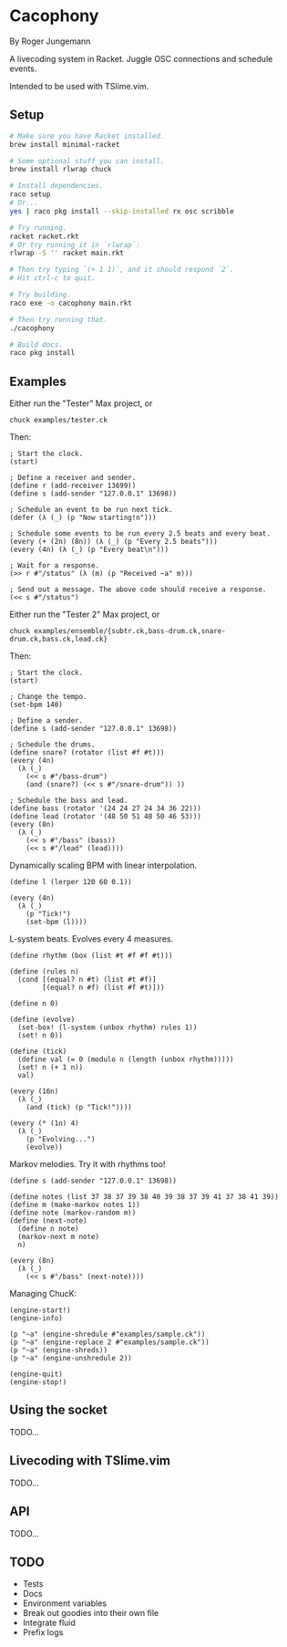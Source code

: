 # Cacophony

By Roger Jungemann

A livecoding system in Racket. Juggle OSC connections and schedule events.

Intended to be used with TSlime.vim.

## Setup

```sh
# Make sure you have Racket installed.
brew install minimal-racket

# Some optional stuff you can install.
brew install rlwrap chuck

# Install dependencies.
raco setup
# Or...
yes | raco pkg install --skip-installed rx osc scribble

# Try running.
racket racket.rkt
# Or try running it in `rlwrap`:
rlwrap -S '' racket main.rkt

# Then try typing `(+ 1 1)`, and it should respond `2`.
# Hit ctrl-c to quit.

# Try building.
raco exe -o cacophony main.rkt

# Then try running that.
./cacophony

# Build docs.
raco pkg install
```

## Examples

Either run the "Tester" Max project, or

```
chuck examples/tester.ck
```

Then:

```racket
; Start the clock.
(start)

; Define a receiver and sender.
(define r (add-receiver 13699))
(define s (add-sender "127.0.0.1" 13698))

; Schedule an event to be run next tick.
(defer (λ (_) (p "Now starting!n")))

; Schedule some events to be run every 2.5 beats and every beat.
(every (+ (2n) (8n)) (λ (_) (p "Every 2.5 beats")))
(every (4n) (λ (_) (p "Every beat\n")))

; Wait for a response.
(>> r #"/status" (λ (m) (p "Received ~a" m)))

; Send out a message. The above code should receive a response.
(<< s #"/status")
```

Either run the "Tester 2" Max project, or

```
chuck examples/ensemble/{subtr.ck,bass-drum.ck,snare-drum.ck,bass.ck,lead.ck}
```

Then:

```racket
; Start the clock.
(start)

; Change the tempo.
(set-bpm 140)

; Define a sender.
(define s (add-sender "127.0.0.1" 13698))

; Schedule the drums.
(define snare? (rotator (list #f #t)))
(every (4n)
  (λ (_)
    (<< s #"/bass-drum")
    (and (snare?) (<< s #"/snare-drum")) ))

; Schedule the bass and lead.
(define bass (rotator '(24 24 27 24 34 36 22)))
(define lead (rotator '(48 50 51 48 50 46 53)))
(every (8n)
  (λ (_)
    (<< s #"/bass" (bass))
    (<< s #"/lead" (lead))))
```

Dynamically scaling BPM with linear interpolation.

```racket
(define l (lerper 120 60 0.1))

(every (4n)
  (λ (_)
    (p "Tick!")
    (set-bpm (l))))
```

L-system beats. Evolves every 4 measures.

```racket
(define rhythm (box (list #t #f #f #t)))

(define (rules n)
  (cond [(equal? n #t) (list #t #f)]
        [(equal? n #f) (list #f #t)]))

(define n 0)

(define (evolve)
  (set-box! (l-system (unbox rhythm) rules 1))
  (set! n 0))

(define (tick)
  (define val (= 0 (modulo n (length (unbox rhythm)))))
  (set! n (+ 1 n))
  val)

(every (16n)
  (λ (_)
    (and (tick) (p "Tick!"))))

(every (* (1n) 4)
  (λ (_)
    (p "Evolving...")
    (evolve))
```

Markov melodies. Try it with rhythms too!

```racket
(define s (add-sender "127.0.0.1" 13698))

(define notes (list 37 38 37 39 38 40 39 38 37 39 41 37 38 41 39))
(define m (make-markov notes 1))
(define note (markov-random m))
(define (next-note)
  (define n note)
  (markov-next m note)
  n)

(every (8n)
  (λ (_)
    (<< s #"/bass" (next-note))))
```

Managing ChucK:

```
(engine-start!)
(engine-info)

(p "~a" (engine-shredule #"examples/sample.ck"))
(p "~a" (engine-replace 2 #"examples/sample.ck"))
(p "~a" (engine-shreds))
(p "~a" (engine-unshredule 2))

(engine-quit)
(engine-stop!)
```

## Using the socket

TODO...

## Livecoding with TSlime.vim

TODO...

## API

TODO...

## TODO

* Tests
* Docs
* Environment variables
* Break out goodies into their own file
* Integrate fluid
* Prefix logs

